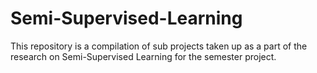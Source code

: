 # Semi-Supervised-Learning
This repository is a compilation of sub projects taken up as a part of the research on Semi-Supervised Learning for the semester project.
